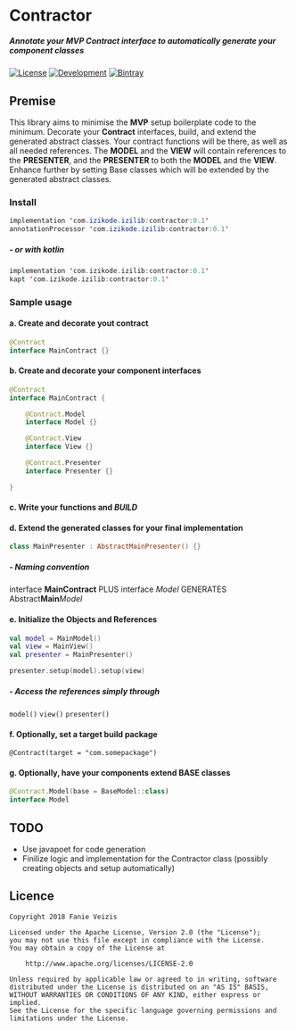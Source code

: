 # Contractor
##### Annotate your MVP Contract interface to automatically generate your component classes
[![License](https://img.shields.io/badge/License-Apache%202.0-blue.svg)](https://opensource.org/licenses/Apache-2.0) [![Development](https://img.shields.io/badge/Stability-Development-green.svg)](https://shields.io/) [![Bintray](https://img.shields.io/badge/Bintray-0.1-lightgrey.svg)](https://dl.bintray.com/ifanie/izilib)
## Premise
This library aims to minimise the <b>MVP</b> setup boilerplate code to the minimum. Decorate your <b>Contract</b> interfaces, build, and extend the generated abstract classes. Your contract functions will be there, as well as all needed references. The <b>MODEL</b> and the <b>VIEW</b> will contain references to the <b>PRESENTER</b>, and the <b>PRESENTER</b> to both the <b>MODEL</b> and the <b>VIEW</b>. Enhance further by setting Base classes which will be extended by the generated abstract classes.
### Install
```java
implementation 'com.izikode.izilib:contractor:0.1'
annotationProcessor 'com.izikode.izilib:contractor:0.1'
```
##### - or with kotlin
```kotlin
implementation 'com.izikode.izilib:contractor:0.1'
kapt 'com.izikode.izilib:contractor:0.1'
```
### Sample usage
#### a. Create and decorate yout contract
```kotlin
@Contract
interface MainContract {}
```
#### b. Create and decorate your component interfaces
```kotlin
@Contract
interface MainContract {

    @Contract.Model
    interface Model {}

    @Contract.View
    interface View {}

    @Contract.Presenter
    interface Presenter {}

}
```
#### c. Write your functions and <i>BUILD</i>
#### d. Extend the generated classes for your final implementation
```kotlin
class MainPresenter : AbstractMainPresenter() {}
```
##### - Naming convention
interface <b>MainContract</b> PLUS interface <i>Model</i> GENERATES Abstract<b>Main</b><i>Model</i>
#### e. Initialize the Objects and References
```kotlin
val model = MainModel()
val view = MainView()
val presenter = MainPresenter()

presenter.setup(model).setup(view)
```
##### - Access the references simply through
``` model() ```
``` view() ```
``` presenter() ```
#### f. Optionally, set a target build package
``` @Contract(target = "com.somepackage") ```
#### g. Optionally, have your components extend BASE classes
```kotlin
@Contract.Model(base = BaseModel::class)
interface Model
```
## TODO
- Use javapoet for code generation
- Finilize logic and implementation for the Contractor class (possibly creating objects and setup automatically)
## Licence
```licence
Copyright 2018 Fanie Veizis

Licensed under the Apache License, Version 2.0 (the "License");
you may not use this file except in compliance with the License.
You may obtain a copy of the License at

    http://www.apache.org/licenses/LICENSE-2.0

Unless required by applicable law or agreed to in writing, software
distributed under the License is distributed on an "AS IS" BASIS,
WITHOUT WARRANTIES OR CONDITIONS OF ANY KIND, either express or implied.
See the License for the specific language governing permissions and
limitations under the License.
```
